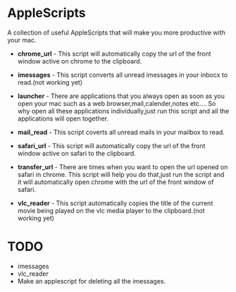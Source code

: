 AppleScripts
============

A collection of useful AppleScripts that will make you more productive with your mac.


* **chrome_url** - This script will automatically copy the url of the front window active on chrome to the clipboard.

* **imessages** - This script converts all unread imessages in your inbocx to read.(not working yet)

* **launcher** - There are applications that you always open as soon as you open your mac such as a web browser,mail,calender,notes etc....
So why open all these applications individually,just run this script and all the applications will open together.

* **mail_read** - This script coverts all unread mails in your mailbox to read.

* **safari_url** - This script will automatically copy the url of the front window active on safari to the clipboard.

* **transfer_url** - There are times when you want to open the url opened on safari in chrome.
This script will help you do that,just run the script and it will automatically open chrome with the url of the front window of safari.

* **vlc_reader** - This script automatically copies the title of the current movie being played on the vlc media player to the clipboard.(not working yet)


TODO
====

* imessages
* vlc_reader
* Make an applescript for deleting all the imessages.